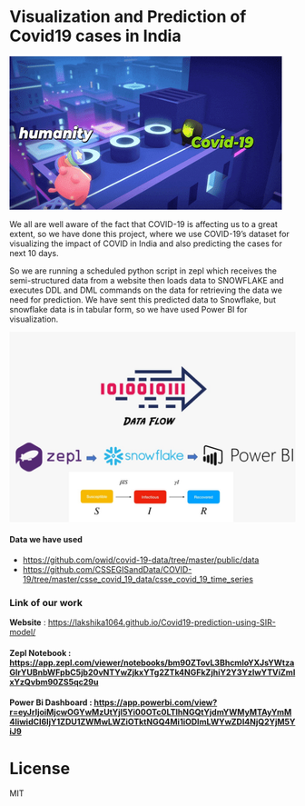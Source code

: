 # Visualization and Prediction of Covid19 cases in India

![](giphy.gif)


We all are well aware of the fact that COVID-19 is affecting us to a great extent, so we have done this project, where we use COVID-19’s dataset for visualizing the impact of COVID in India and also predicting the cases for next 10 days.

So we are running a scheduled python script in zepl which receives the semi-structured data from a website then loads data to SNOWFLAKE and executes DDL and DML commands on the data for retrieving the data we need for prediction. We have sent this predicted data to Snowflake, but snowflake data is in tabular form, so we have used Power BI for visualization.

![Workflow](/static/assets/img/snow.png)

#### Data we have used
* https://github.com/owid/covid-19-data/tree/master/public/data
* https://github.com/CSSEGISandData/COVID-19/tree/master/csse_covid_19_data/csse_covid_19_time_series

### Link of our work

**Website** : https://lakshika1064.github.io/Covid19-prediction-using-SIR-model/
#### Zepl Notebook : https://app.zepl.com/viewer/notebooks/bm90ZTovL3BhcmloYXJsYWtzaGlrYUBnbWFpbC5jb20vNTYwZjkxYTg2ZTk4NGFkZjhiY2Y3YzIwYTViZmIxYzQvbm90ZS5qc29u
#### Power Bi Dashboard : https://app.powerbi.com/view?r=eyJrIjoiMjcwOGYwMzUtYjI5Yi00OTc0LTlhNGQtYjdmYWMyMTAyYmM4IiwidCI6IjY1ZDU1ZWMwLWZiOTktNGQ4Mi1iODlmLWYwZDI4NjQ2YjM5YiJ9

# License 

MIT

